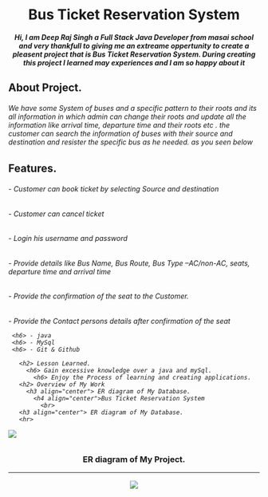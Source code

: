 
<h1 align="center"> Bus Ticket Reservation System </h1>
<h5 align="center"> Hi, I am Deep Raj Singh a Full Stack Java Developer from masai school and very thankfull to giving me an extreame oppertunity to create a pleasent project
  that is Bus Ticket Reservation System. During creating this project I learned may experiences and I am so happy about it</h5> 
  <h2 align="left">About Project.
  <h6>We have some System of buses and a specific pattern to their roots and its all information in which admin can change their roots and update all the information like arrival time, departure time and their roots etc . the customer can search the information of buses with their source and destination and resister the specific bus as he needed.
    as you seen below<h6>
<h2 align="left"> Features.
  <h6> - Customer can book ticket by selecting Source and destination
  <h6> - Customer can cancel ticket
  <h6> - Login his username and password
  <h6> - Provide details like Bus Name, Bus Route, Bus Type –AC/non-AC, seats, departure time and arrival time
  <h6> - Provide the confirmation of the seat to the Customer.
  <h6> - Provide the Contact persons details after confirmation of the seat
  
     <h6> - java
     <h6> - MySql
     <h6> - Git & Github

       <h2> Lesson Learned.
         <h6> Gain excessive knowledge over a java and mySql.
           <h6> Enjoy the Process of learning and creating applications.
       <h2> Overview of My Work
         <h3 align="center"> ER diagram of My Database.
           <h4 align="center">Bus Ticket Reservation System
             <br>
       <h3 align="center"> ER diagram of My Database.
       <hr>
<img src="https://user-images.githubusercontent.com/88429770/213914673-fd3cf367-bc7a-4677-9936-82086dcd747f.jpg">
<h3 align="center"> ER diagram of My Project.
<hr>
 <img src="https://user-images.githubusercontent.com/88429770/213915161-0f19c089-a312-4acb-b951-66136a9ecbd2.jpg">



   


